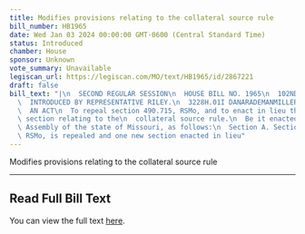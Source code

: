 ```yaml
---
title: Modifies provisions relating to the collateral source rule
bill_number: HB1965
date: Wed Jan 03 2024 00:00:00 GMT-0600 (Central Standard Time)
status: Introduced
chamber: House
sponsor: Unknown
vote_summary: Unavailable
legiscan_url: https://legiscan.com/MO/text/HB1965/id/2867221
draft: false
bill_text: "|\n  SECOND REGULAR SESSION\n  HOUSE BILL NO. 1965\n  102ND GENERAL ASSEMBLY\n\
  \  INTRODUCED BY REPRESENTATIVE RILEY.\n  3228H.01I DANARADEMANMILLER,ChiefClerk\n\
  \  AN ACT\n  To repeal section 490.715, RSMo, and to enact in lieu thereof one new\
  \ section relating to the\n  collateral source rule.\n  Be it enacted by the General\
  \ Assembly of the state of Missouri, as follows:\n  Section A. Section 490.715,\
  \ RSMo, is repealed and one new section enacted in lieu"
---
```

Modifies provisions relating to the collateral source rule

---

## Read Full Bill Text

You can view the full text [here](https://legiscan.com/MO/text/HB1965/id/2867221).
